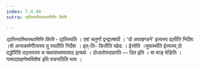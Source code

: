 ```yaml
---
index: 7.4.40
sutra: द्यतिस्यतिमास्थामित्ति किति

---
```

_द्यतिस्यतिमास्थामित्ति किति_ - द्यतिस्यति । एषां चतुर्णां द्वन्द्वात्षष्ठी । 'दो अवखण्डने' इत्यस्य द्यतीति निर्देशः ।षो अन्तकर्मणी॑त्यस्य तु स्यतीति निर्देशः । इत्-ति- कितीति च्छेदः । ईत्त्वेति ।घुमास्थे॑ति ईत्त्वस्य,दो दद्धो॑रिति दद्भावस्य च यथासंभवमपवाद इत्यर्थः । दोधातोरुदाहरति —  दित इति । मा माङ् मेङिति ।गामादाग्रहणेष्वविशेषः॑ इति वचनादिति भावः । 